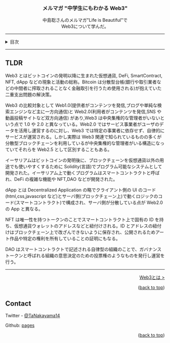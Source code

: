 <a name="readme-top"></a>

<!-- PROJECT LOGO -->
<br />
<div align="center">
  <!-- <a href="https://github.com/github_username/repo_name">
    <img src="images/logo.png" alt="Logo" width="80" height="80">
  </a> -->

<h3 align="center">メルマガ "中学生にもわかる Web3"</h3>

  <p align="center">
    中島聡さんのメルマガ"Life is Beautiful"で<br>
    Web3について学んだ。
    <br />
  </p>
</div>

---

<!-- TABLE OF CONTENTS -->
<details>
  <summary>目次</summary>
  <ol>
    <li>
      <a href="#tldr">TLDR</a>
    </li>
    <li>
      <a href="what-is-web3">Web3とは</a>
      <ul>
        <li><a href="#">Web3</a></li>
        <li><a href="#">Web2.5</a></li>
        <li><a href="#">Web2.0</a></li>
      </ul>
    </li>
    <li><a href="bitcoin">Bitcoin</a></li>
    <li><a href="ethereum">Ethereum</a></li>
    <li><a href="#">DeFi</a></li>
    <li><a href="#">NFT</a></li>
    <li><a href="#">DAO</a></li>
    <li><a href="#">ファンド(a16z)</a></li>
    <li><a href="#">Web3 学習法</a></li>
    <li><a href="#">感想</a></li>
    <li><a href="#">参照</a></li>
  </ol>
</details>

---

## TLDR

Web3 とはビットコインの発明以降に生まれた仮想通貨, DeFi, SmartContract, NFT, dApp などの現象と活動の総称。Bitcoin は分散型台帳(銀行や取引業者などの中間者に搾取されることなく金融取引を行うため使用される)が抱えていた二重支出問題の解決策。

Web3 の比較対象として Web1.0(提供者がコンテンツを発信,ブログや単純な検索エンジンなど主に一方向通信)と Web2.0(利用者がコンテンツを発信,SNS や動画投稿サイトなど双方向通信) があり,Web3 は中央集権的な管理者がいないという点で 1.0 や 2.0 と異なっている。Web2.0 ではサービス事業者がユーザのデータを活用し運営するのに対し、Web3 では特定の事業者に依存せず、自律的にサービスが運営される。しかし実際は Web3 関連で知られているものの多くが分散型ブロックチェーンを利用しているが中央集権的な管理者がいる構造になっていてそれらを Web2.5 として区別することもある。

イーサリアムはビットコインの発明後に、ブロックチェーンを仮想通貨以外の用途でも使いやすくするために Solidity(言語)でプログラム可能なシステムとして開発された。イーサリアム上で動くプログラムはスマートコントラクトと呼ばれ、DeFi の複雑な機能や NFT,DAO などが開発された。

dApp とは Decentralized Application の略でクライアント側の UI のコード(html,css,javascript など)とサーバ側(ブロックチェーン上)で動くロジックのコード(スマートコントラクト)で構成され、サーバ側が分散している点が Web2.0 の App と異なる。

NFT は唯一性を持つトークンのことでスマートコントラクト上で固有の ID を持ち、仮想通貨ウォレットのアドレスなどと紐付けされる。ID とアドレスの紐付けはブロックチェーン上で改ざんできないように保存され、公開されるためアート作品や特定の権利を所有していることの証明にもなる。

DAO はスマートコントラクトで記述される自律型の組織のことで、ガバナンストークンと呼ばれる組織の意思決定のための投票権のようなものを発行し運営を行う。

---

<p align="right"><a href="./what-is-web3.md">Web3とは ></a></p>

<p align="right">(<a href="#readme-top">back to top</a>)</p>

<!-- CONTACT -->

## Contact

Twitter - [@TaNakayama14](https://twitter.com/TaNakayama14)

Github: [pages](https://github.com/tnakayama256/tnakayama256.github.io)

<p align="right">(<a href="#readme-top">back to top</a>)</p>

<!-- ACKNOWLEDGMENTS -->

<!-- ## Acknowledgments
-   []() -->

<!-- MARKDOWN LINKS & IMAGES -->
<!-- https://www.markdownguide.org/basic-syntax/#reference-style-links -->

